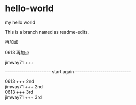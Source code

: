# hello-world
my hello world

This is a branch named as readme-edits.

再加点

0613 再加点

jimway71 +++


----------------------- start again ----------------------------

0613 +++ 2nd  
jimway71 +++ 2nd  
0613 +++ 3rd  
jimway71 +++ 3rd  

